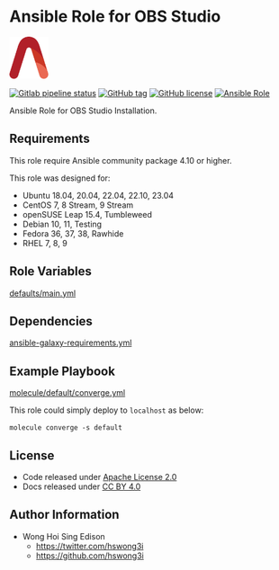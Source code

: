 # Ansible Role for OBS Studio

<a href="https://alvistack.com" title="AlviStack" target="_blank"><img src="/alvistack.svg" height="75" alt="AlviStack"></a>

[![Gitlab pipeline status](https://img.shields.io/gitlab/pipeline/alvistack/ansible-role-obs_studio/master)](https://gitlab.com/alvistack/ansible-role-obs_studio/-/pipelines)
[![GitHub tag](https://img.shields.io/github/tag/alvistack/ansible-role-obs_studio.svg)](https://github.com/alvistack/ansible-role-obs_studio/tags)
[![GitHub license](https://img.shields.io/github/license/alvistack/ansible-role-obs_studio.svg)](https://github.com/alvistack/ansible-role-obs_studio/blob/master/LICENSE)
[![Ansible Role](https://img.shields.io/badge/galaxy-alvistack.obs_studio-blue.svg)](https://galaxy.ansible.com/alvistack/obs_studio)

Ansible Role for OBS Studio Installation.

## Requirements

This role require Ansible community package 4.10 or higher.

This role was designed for:

-   Ubuntu 18.04, 20.04, 22.04, 22.10, 23.04
-   CentOS 7, 8 Stream, 9 Stream
-   openSUSE Leap 15.4, Tumbleweed
-   Debian 10, 11, Testing
-   Fedora 36, 37, 38, Rawhide
-   RHEL 7, 8, 9

## Role Variables

[defaults/main.yml](defaults/main.yml)

## Dependencies

[ansible-galaxy-requirements.yml](ansible-galaxy-requirements.yml)

## Example Playbook

[molecule/default/converge.yml](molecule/default/converge.yml)

This role could simply deploy to `localhost` as below:

    molecule converge -s default

## License

-   Code released under [Apache License 2.0](LICENSE)
-   Docs released under [CC BY 4.0](http://creativecommons.org/licenses/by/4.0/)

## Author Information

-   Wong Hoi Sing Edison
    -   <https://twitter.com/hswong3i>
    -   <https://github.com/hswong3i>
